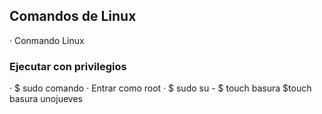 ## Comandos de Linux

· Conmando Linux
### Ejecutar con privilegios 
· $ sudo comando 
· Entrar como root
· $ sudo su - 
$ touch basura 
$touch basura unojueves 


